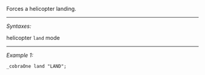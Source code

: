 Forces a helicopter landing.


---
*Syntaxes:*

helicopter `land` mode

---
*Example 1:*

```sqf
_cobraOne land "LAND";
```